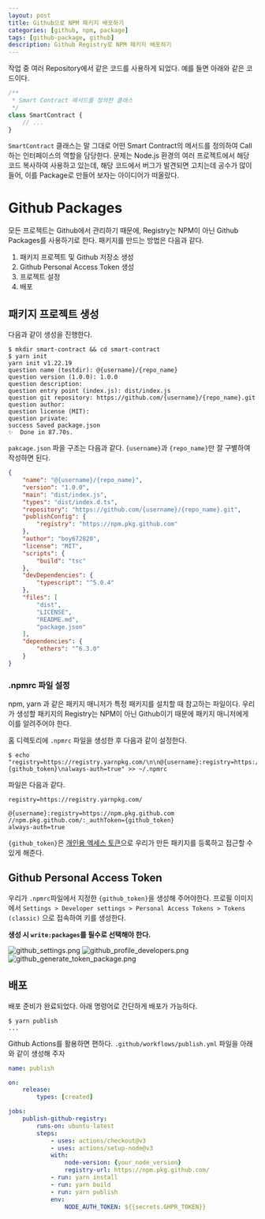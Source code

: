 ```yaml
---
layout: post
title: Github으로 NPM 패키지 배포하기
categories: [github, npm, package]
tags: [github-package, github]
description: Github Registry로 NPM 패키지 배포하기
---
```


작업 중 여러 Repository에서 같은 코드를 사용하게 되었다. 예를 들면 아래와 같은 코드이다.
```typescript
/**
 * Smart Contract 메서드를 정의한 클래스
 */
class SmartContract {
	// ...
}
```

`SmartContract` 클래스는 말 그대로 어떤 Smart Contract의 메서드를 정의하여 Call 하는 인터페이스의 역할을 담당한다.
문제는 Node.js 환경의 여러 프로젝트에서 해당 코드 복사하여 사용하고 있는데, 해당 코드에서 버그가 발견되면 고치는데 공수가 많이 들어, 이를 Package로 만들어 보자는 아이디어가 떠올랐다.

# Github Packages
모든 프로젝트는 Github에서 관리하기 때문에, Registry는 NPM이 아닌 Github Packages를 사용하기로 한다. 패키지를 만드는 방법은 다음과 같다.
1. 패키지 프로젝트 및 Github 저장소 생성
2. Github Personal Access Token 생성
3. 프로젝트 설정
4. 배포

## 패키지 프로젝트 생성
다음과 같이 생성을 진행한다.
```shell
$ mkdir smart-contract && cd smart-contract
$ yarn init
yarn init v1.22.19
question name (testdir): @{username}/{repo_name}
question version (1.0.0): 1.0.0
question description:
question entry point (index.js): dist/index.js
question git repository: https://github.com/{username}/{repo_name}.git
question author:
question license (MIT):
question private:
success Saved package.json
✨  Done in 87.70s.
```

`pakcage.json` 파을 구조는 다음과 같다. `{username}`과 `{repo_name}`만 잘 구별하여 작성하면 된다.
```json
{
	"name": "@{username}/{repo_name}",
	"version": "1.0.0",
	"main": "dist/index.js",
	"types": "dist/index.d.ts",
	"repository": "https://github.com/{username}/{repo_name}.git",
	"publishConfig": {
		"registry": "https://npm.pkg.github.com"
	},
	"author": "boy672820",
	"license": "MIT",
	"scripts": {
		"build": "tsc"
	},
	"devDependencies": {
		"typescript": "^5.0.4"
	},
	"files": [
		"dist",
		"LICENSE",
		"README.md",
		"package.json"
	],
	"dependencies": {
		"ethers": "^6.3.0"
	}
}
```

### .npmrc 파일 설정
npm, yarn 과 같은 패키지 매니저가 특정 패키지를 설치할 때 참고하는 파일이다. 우리가 생성할 패키지의 Registry는 NPM이 아닌 Github이기 때문에 패키지 매니저에게 이를 알려주어야 한다.

홈 디렉토리에 `.npmrc` 파일을 생성한 후 다음과 같이 설정한다.
```shell
$ echo "registry=https://registry.yarnpkg.com/\n\n@{username}:registry=https://npm.pkg.github.com\n//npm.pkg.github.com/:_authToken={github_token}\nalways-auth=true" >> ~/.npmrc
```

파일은 다음과 같다.
```
registry=https://registry.yarnpkg.com/

@{username}:registry=https://npm.pkg.github.com
//npm.pkg.github.com/:_authToken={github_token}
always-auth=true
```
`{github_token}`은 [개인용 엑세스 토큰](https://docs.github.com/ko/authentication/keeping-your-account-and-data-secure/creating-a-personal-access-token)으로 우리가 만든 패키지를 등록하고 접근할 수 있게 해준다.

## Github Personal Access Token
우리가 `.npmrc`파일에서 지정한 `{github_token}`을 생성해 주어야한다.
프로필 이미지에서 `Settings > Developer settings > Personal Access Tokens > Tokens (classic)` 으로 접속하여 키를 생성한다.

**생성 시 `write:packages`를 필수로 선택해야 한다.**

![github_settings.png](https://boy672820.github.io/assets/images/2023-05-20-npm-package/github_settings.png)
![github_profile_developers.png](https://boy672820.github.io/assets/images/2023-05-20-npm-package/github_profile_developers.png)
![github_generate_token_package.png](https://boy672820.github.io/assets/images/2023-05-20-npm-package/github_generate_token_package.png)

## 배포
배포 준비가 완료되었다. 아래 명령어로 간단하게 배포가 가능하다.

```shell
$ yarn publish
...
```

Github Actions를 활용하면 편하다. `.github/workflows/publish.yml` 파일을 아래와 같이 생성해 주자

```yml
name: publish

on:
	release:
		types: [created]

jobs:
	publish-github-registry:
		runs-on: ubuntu-latest
		steps:
			- uses: actions/checkout@v3
			- uses: actions/setup-node@v3
			with:
				node-version: {your_node_version}
				registry-url: https://npm.pkg.github.com/
			- run: yarn install
			- run: yarn build
			- run: yarn publish
			env:
				NODE_AUTH_TOKEN: ${{secrets.GHPR_TOKEN}}
```
